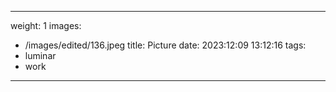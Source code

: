
---
weight: 1
images:
- /images/edited/136.jpeg
title: Picture
date: 2023:12:09 13:12:16
tags:
- luminar
- work
---